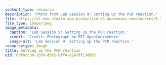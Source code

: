 ```yaml
---
content_type: resource
description: 'Photo from Lab Session 9: Setting up the PCR reaction.'
file: https://ol-ocw-studio-app-production.s3.amazonaws.com/courses/5-36-biochemistry-laboratory-spring-2009/6dfacc3016d0dbb2bff4e2a7df13ebb5_Lab9_1.jpg
file_type: image/jpeg
image_metadata:
  caption: 'Lab Session 9: Setting up the PCR reaction.'
  credit: 'Credit: Photograph by MIT OpenCourseWare'
  image-alt: 'Lab Session 9: Setting up the PCR reaction.'
resourcetype: Image
title: Setting up the PCR reaction
uid: 6dfacc30-16d0-dbb2-bff4-e2a7df13ebb5
---
```

